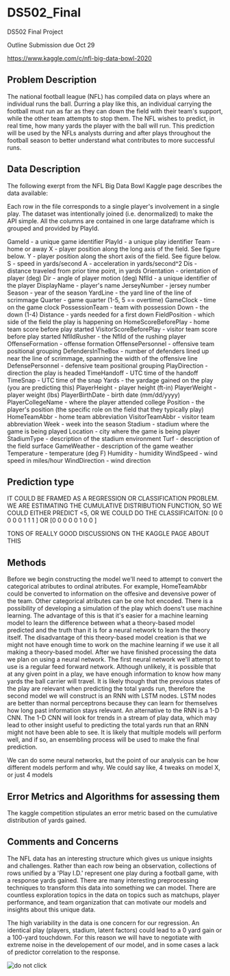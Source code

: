 # DS502_Final
DS502 Final Project

Outline Submission due Oct 29

https://www.kaggle.com/c/nfl-big-data-bowl-2020

## Problem Description
The national football league (NFL) has compiled data on plays where an individual runs the ball. Durring a play like this, an individual carrying the football must run as far as they can down the field with their team's support, while the other team attempts to stop them. The NFL wishes to predict, in real time, how many yards the player with the ball will run. This prediction will be used by the NFLs analysts durring and after plays throughout the football season to better understand what contributes to more successful runs.

## Data Description
The following exerpt from the NFL Big Data Bowl Kaggle page describes the data available:

Each row in the file corresponds to a single player's involvement in a single play. The dataset was intentionally joined (i.e. denormalized) to make the API simple. All the columns are contained in one large dataframe which is grouped and provided by PlayId.

GameId - a unique game identifier
PlayId - a unique play identifier
Team - home or away
X - player position along the long axis of the field. See figure below.
Y - player position along the short axis of the field. See figure below.
S - speed in yards/second
A - acceleration in yards/second^2
Dis - distance traveled from prior time point, in yards
Orientation - orientation of player (deg)
Dir - angle of player motion (deg)
NflId - a unique identifier of the player
DisplayName - player's name
JerseyNumber - jersey number
Season - year of the season
YardLine - the yard line of the line of scrimmage
Quarter - game quarter (1-5, 5 == overtime)
GameClock - time on the game clock
PossessionTeam - team with possession
Down - the down (1-4)
Distance - yards needed for a first down
FieldPosition - which side of the field the play is happening on
HomeScoreBeforePlay - home team score before play started
VisitorScoreBeforePlay - visitor team score before play started
NflIdRusher - the NflId of the rushing player
OffenseFormation - offense formation
OffensePersonnel - offensive team positional grouping
DefendersInTheBox - number of defenders lined up near the line of scrimmage, spanning the width of the offensive line
DefensePersonnel - defensive team positional grouping
PlayDirection - direction the play is headed
TimeHandoff - UTC time of the handoff
TimeSnap - UTC time of the snap
Yards - the yardage gained on the play (you are predicting this)
PlayerHeight - player height (ft-in)
PlayerWeight - player weight (lbs)
PlayerBirthDate - birth date (mm/dd/yyyy)
PlayerCollegeName - where the player attended college
Position - the player's position (the specific role on the field that they typically play)
HomeTeamAbbr - home team abbreviation
VisitorTeamAbbr - visitor team abbreviation
Week - week into the season
Stadium - stadium where the game is being played
Location - city where the game is being player
StadiumType - description of the stadium environment
Turf - description of the field surface
GameWeather - description of the game weather
Temperature - temperature (deg F)
Humidity - humidity
WindSpeed - wind speed in miles/hour
WindDirection - wind direction

## Prediction type
IT COULD BE FRAMED AS A REGRESSION OR CLASSIFICATION PROBLEM. WE ARE ESTIMATING THE CUMULATIVE DISTRIBUTION FUNCTION, SO WE COULD EITHER PREDICT <5,  OR WE COULD DO THE CLASSIFICAITON:
[0 0 0 0 0 1 1 1 ]
OR
[0 0 0 0 0 1 0 0 ]

TONS OF REALLY GOOD DISCUSSIONS ON THE KAGGLE PAGE ABOUT THIS

## Methods
  Before we begin constructing the model we'll need to attempt to convert the categorical atributes to ordinal atributes. For example, HomeTeamAbbr could be converted to information on the offesive and devensive power of the team. Other categorical atributes can be one hot encoded. There is a possibility of developing a simulation of the play which doens't use machine learning. The advantage of this is that it's easier for a machine learning model to learn the difference between what a theory-based model predicted and the truth than it is for a neural network to learn the theory itself. The disadvantage of this theory-based model creation is that we might not have enough time to work on the machine learning if we use it all making a theory-based model. After we have finished processing the data we plan on using a neural network.
  The first neural network we'll attempt to use is a regular feed forward network. Although unlikely, it is possible that at any given point in a play, we have enough information to know how many yards the ball carrier will travel. It is likely though that the previous states of the play are relevant when predicting the total yards run, therefore the second model we will construct is an RNN with LSTM nodes. LSTM nodes are better than normal perceptrons because they can learn for themselves how long past information stays relevant. An alternative to the RNN is a 1-D CNN. The 1-D CNN will look for trends in a stream of play data, which may lead to other insight useful to predicting the total yards run that an RNN might not have been able to see. It is likely that multiple models will perform well, and if so, an ensembling process will be used to make the final prediction.
  
  
We can do some neural networks, but the point of our analysis can be how different models perform and why. We could say like, 4 tweaks on model X, or just 4 models

## Error Metrics and Algorithms for assessing them
The kaggle competition stipulates an error metric based on the cumulative distribution of yards gained.

## Comments and Concerns
The NFL data has an interesting structure which gives us unique insights and challenges. Rather than each row being an observation, collections of rows unified by a 'Play I.D.' represent one play during a football game, with a response yards gained. There are many interesting preprocessing techniques to transform this data into something we can model. There are countless exploration topics in the data on topics such as matchups, player performance, and team organization that can motivate our models and insights about this unique data.

The high variability in the data is one concern for our regression. An identical play (players, stadium, latent factors) could lead to a 0 yard gain or a 100-yard touchdown. For this reason we will have to negotiate with extreme noise in the developement of our model, and in some cases a lack of predictor correlation to the response.


![do not click](https://proxy.duckduckgo.com/iu/?u=https%3A%2F%2Fwww.catit.com%2Fwp-content%2Fuploads%2F2017%2F05%2FAnne-Baukje-Oord-891x891.jpg&f=1&nofb=1)

